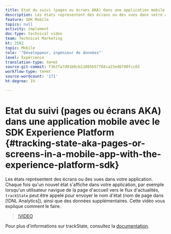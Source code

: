 ```yaml
---
title: Etat du suivi (pages ou écrans AKA) dans une application mobile avec le SDK Experience Platform
description: Les états représentent des écrans ou des vues dans votre application. Chaque fois qu’un nouvel état s’affiche dans votre application, par exemple lorsqu’un utilisateur navigue de la page d'accueil au flux d’actualités, "trackState" peut être appelé pour envoyer le nom d’état (nom de page dans Analytics), ainsi que des données supplémentaires. Cette vidéo vous explique comment le faire.
feature: SDK Mobile
topics: null
activity: implement
doc-type: technical video
team: Technical Marketing
kt: 2562
topic: Mobile
role: '"Développeur, ingénieur de données"'
level: Expérience
translation-type: tm+mt
source-git-commit: f3b3fa7d91b0cb21005b57768ca23ed6700fcc03
workflow-type: tm+mt
source-wordcount: '171'
ht-degree: 1%

---
```



# Etat du suivi (pages ou écrans AKA) dans une application mobile avec le SDK Experience Platform {#tracking-state-aka-pages-or-screens-in-a-mobile-app-with-the-experience-platform-sdk}

Les états représentent des écrans ou des vues dans votre application. Chaque fois qu&#39;un nouvel état s&#39;affiche dans votre application, par exemple lorsqu&#39;un utilisateur navigue de la page d&#39;accueil vers le flux d&#39;actualités, `trackState` peut être appelé pour envoyer le nom d&#39;état (nom de page dans [!DNL Analytics]), ainsi que des données supplémentaires. Cette vidéo vous explique comment le faire.

>[!VIDEO](https://video.tv.adobe.com/v/26260/?quality=12)

Pour plus d&#39;informations sur trackState, consultez la [documentation](https://aep-sdks.gitbook.io/docs/using-mobile-extensions/mobile-core/configuration-reference/mobile-core-api-reference).
